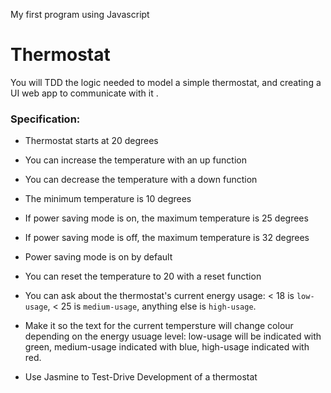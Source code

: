 My first program using Javascript 

# Thermostat

You will TDD the logic needed to model a simple thermostat, and creating a UI web app to communicate with it .

### Specification:

* Thermostat starts at 20 degrees
* You can increase the temperature with an up function
* You can decrease the temperature with a down function
* The minimum temperature is 10 degrees
* If power saving mode is on, the maximum temperature is 25 degrees
* If power saving mode is off, the maximum temperature is 32 degrees
* Power saving mode is on by default
* You can reset the temperature to 20 with a reset function
* You can ask about the thermostat's current energy usage: < 18 is `low-usage`, < 25 is `medium-usage`, anything else is `high-usage`.
* Make it so the text for the current tempersture will change colour depending on the energy usuage level: low-usage will be indicated with green, medium-usage indicated with blue, high-usage indicated with red.

* Use Jasmine to Test-Drive Development of a thermostat

